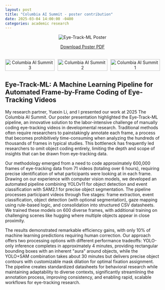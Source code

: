 ```yaml
---
layout: post
title: "Columbia AI Summit - poster contribution"
date: 2025-03-04 14:00:00 -0400
categories: academic research
---
```


<div style="text-align: center; margin-bottom: 2rem;">
  <img src="https://raw.githubusercontent.com/yurigushiken/yurigushiken.github.io/main/media/poster-eye-track-ml.jpg"
       alt="Eye-Track-ML Poster"
       style="max-width: 100%; height: auto;" />
  <p>
    <a href="https://raw.githubusercontent.com/yurigushiken/yurigushiken.github.io/main/media/poster-eye-track-ml.pdf" target="_blank">
      Download Poster PDF
    </a>
  </p>
</div>

<div style="display: flex; justify-content: space-between; margin-bottom: 2rem;">
  <div style="width: 32%; text-align: center;">
    <img src="https://raw.githubusercontent.com/yurigushiken/yurigushiken.github.io/main/media/columbiaAIsummeit-20250304_133837.jpg"
         alt="Columbia AI Summit 3"
         style="width: 100%; height: auto;" />
  </div>
  <div style="width: 32%; text-align: center;">
    <img src="https://raw.githubusercontent.com/yurigushiken/yurigushiken.github.io/main/media/columbiaAIsummeit-20250304_123812.jpg"
         alt="Columbia AI Summit 2"
         style="width: 100%; height: auto;" />
  </div>
  <div style="width: 32%; text-align: center;">
    <img src="https://raw.githubusercontent.com/yurigushiken/yurigushiken.github.io/main/media/columbiaAIsummeit-20250304_144451.jpg"
         alt="Columbia AI Summit 1"
         style="width: 100%; height: auto;" />
  </div>
</div>

## Eye-Track-ML: A Machine Learning Pipeline for Automated Frame-by-Frame Coding of Eye-Tracking Videos

My research partner, Yuexin Li, and I presented our work at 2025 The Columbia AI Summit. Our poster presentation highlighted the Eye-Track-ML pipeline, an innovative solution to the labor-intensive challenge of manually coding eye-tracking videos in developmental research. Traditional methods often require researchers to painstakingly annotate each frame, a process that becomes prohibitively time-consuming when analyzing the hundreds of thousands of frames in typical studies. This bottleneck has frequently led researchers to omit object coding entirely, limiting the depth and scope of insights that can be drawn from eye-tracking data.

Our methodology emerged from a need to code approximately 600,000 frames of eye-tracking data from 71 videos (totaling over 6 hours), requiring precise identification of what participants were looking at in each frame. Drawing on our experience with computer vision models, we developed an automated pipeline combining YOLOv11 for object detection and event classification with SAM2.1 for precise object segmentation. The pipeline processes participant videos through five stages: frame extraction, event classification, object detection (with optional segmentation), gaze mapping using rule-based logic, and consolidation into structured CSV datasheets. We trained these models on 600 diverse frames, with additional training on challenging scenes like hugging where multiple objects appear in close proximity.

The results demonstrated remarkable efficiency gains, with only 10% of machine learning predictions requiring human correction. Our approach offers two processing options with different performance tradeoffs: YOLO-only inference completes in approximately 4 minutes, providing rectangular bounding boxes with an inherent "aura" around objects, while the YOLO+SAM combination takes about 30 minutes but delivers precise object contours with customizable mask dilation for optimal fixation assignment. The pipeline creates standardized datasheets for behavioral research while maintaining adaptability to diverse contexts, significantly streamlining the annotation process, improving consistency, and enabling rapid, scalable workflows for eye-tracking research. 